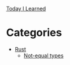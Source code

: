 [Today I Learned](README.md)

# Categories

- [Rust](rust/index.md)
  - [Not-equal types](rust/not-equal-types.md)
